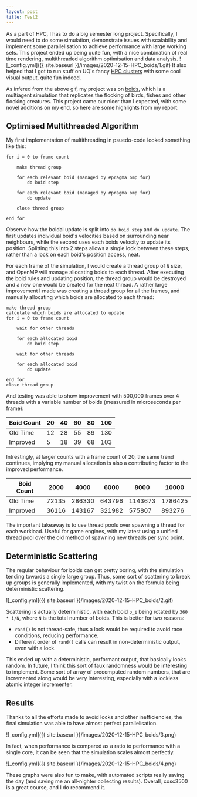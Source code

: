 ```yaml
---
layout: post
title: Test2
---
```


As a part of HPC, I has to do a big semester long project. Specifically, I would need to do some simulation, demonstrate issues with scalability and implement some parallelisation to achieve performance with large working sets. This project ended up being quite fun, with a nice combination of real time rendering, multithreaded algorithm optimisation and data analysis.
![_config.yml]({{ site.baseurl }}/images/2020-12-15-HPC_boids/1.gif)
It also helped that I got to run stuff on UQ's fancy [HPC clusters](https://research.smp.uq.edu.au/computing/getafix.html) with some cool visual output, quite fun indeed. 

As infered from the above gif, my project was on [boids](https://www.red3d.com/cwr/boids/), which is a multiagent simulation that replicates the flocking of birds, fishes and other flocking creatures. This project came our nicer than I expected, with some novel additions on my end, so here are some highlights from my report:

## Optimised Multithreaded Algorithm
My first implementation of multithreading in psuedo-code looked something like this:
```
for i = 0 to frame count

	make thread group
	
	for each relevant boid (managed by #pragma omp for)
		do boid step
	
	for each relevant boid (managed by #pragma omp for)
		do update
	
	close thread group
	
end for
```

Observe how the boidal update is split into `do boid step` and `do update`. The first updates individual boid's velocities based on surrounding near neighbours, while the second uses each boids velocity to update its position. Splitting this into 2 steps allows a single lock between these steps, rather than a lock on each boid's position access, neat.

For each frame of the simulation, I would create a thread group of `N` size, and OpenMP will manage allocating boids to each thread. After executing the boid rules and updating position, the thread group would be destroyed and a new one would be created for the next thread. A rather large improvement I made was creating a thread group for all the frames, and manually allocating which boids are allocated to each thread:

```
make thread group
calculate which boids are allocated to update
for i = 0 to frame count
	
	wait for other threads
	
	for each allocated boid
		do boid step
	
	wait for other threads	
	
	for each allocated boid
		do update
	
end for
close thread group
```

And testing was able to show improvement with 500,000 frames over 4 threads with a variable number of boids (measured in microseconds per frame):

| Boid Count    | 20  | 40  | 60  | 80  | 100 |
| ------------- |-----|-----|-----|-----|-----|
| Old Time      | 12  | 28  | 55  | 89  | 130 |
| Improved      | 5   | 18  | 39  | 68  | 103 |

Intrestingly, at larger counts with a frame count of 20, the same trend continues, implying my manual allocation is also a contributing factor to the improved performance.

| Boid Count    | 2000  | 4000   | 6000   | 8000    | 10000   |
| ------------- |-------|--------|--------|---------|---------|
| Old Time      | 72135 | 286330 | 643796 | 1143673 | 1786425 |
| Improved      | 36116 | 143167 | 321982 | 575807  | 893276  |

The important takeaway is to use thread pools over spawning a thread for each workload. Useful for game engines, with my latest using a unified thread pool over the old method of spawning new threads per sync point.

## Deterministic Scattering

The regular behaviour for boids can get pretty boring, with the simulation tending towards a single large group. Thus, some sort of scattering to break up groups is generally implemented, with my twist on the formula being deterministic scattering. 

![_config.yml]({{ site.baseurl }}/images/2020-12-15-HPC_boids/2.gif)

Scattering is actually deterministic, with each boid `b_i` being rotated by `360 * i/N`, where `N` is the total number of boids. This is better for two reasons:
* `rand()` is not thread-safe, thus a lock would be required to avoid race conditions, reducing performance.
* Different order of `rand()` calls can result in non-deterministic output, even with a lock. 

This ended up with a deterministic, performant output, that basically looks random. In future, I think this sort of faux randomness would be interesting to implement. Some sort of array of precomputed random numbers, that are incremented along would be very interesting, especially with a lockless atomic integer incrementer.


## Results
Thanks to all the efforts made to avoid locks and other inefficiencies, the final simulation was able to have almost perfect parallelisation.

![_config.yml]({{ site.baseurl }}/images/2020-12-15-HPC_boids/3.png)

In fact, when performance is compared as a ratio to performance with a single core, it can be seen that the simulation scales almost perfectly.

![_config.yml]({{ site.baseurl }}/images/2020-12-15-HPC_boids/4.png)

These graphs were also fun to make, with automated scripts really saving the day (and saving me an all-nighter collecting results). Overall, cosc3500 is a great course, and I do recommend it.



